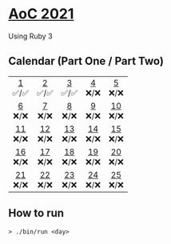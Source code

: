 # [AoC 2021](https://adventofcode.com/2021)

Using Ruby 3

## Calendar (Part One / Part Two)

 |  |  |  |  |  |  
:-: | :-: | :-: | :-: | :-: |
[1](day01)<br>✅/✅ | [2](day02)<br>✅/✅ | [3](day03)<br>✅/✅  | [4](day04)<br>❌/❌  | [5](day05)<br>❌/❌  
[6](day06)<br>❌/❌ | [7](day07)<br>❌/❌ | [8](day08)<br>❌/❌  | [9](day09)<br>❌/❌  | [10](day10)<br>❌/❌  
[11](day11)<br>❌/❌ | [12](day12)<br>❌/❌ | [13](day13)<br>❌/❌  | [14](day14)<br>❌/❌  | [15](day15)<br>❌/❌  
[16](day16)<br>❌/❌ | [17](day17)<br>❌/❌ | [18](day18)<br>❌/❌  | [19](day19)<br>❌/❌  | [20](day20)<br>❌/❌  
[21](day21)<br>❌/❌ | [22](day22)<br>❌/❌ | [23](day23)<br>❌/❌  | [24](day24)<br>❌/❌  | [25](day25)<br>❌/❌  

## How to run
```
> ./bin/run <day>
```
